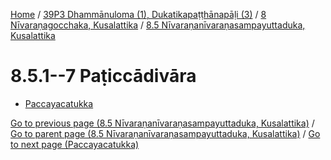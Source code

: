
[Home](/) / [39P3 Dhammānuloma (1), Dukatikapaṭṭhānapāḷi (3)](../...md) / [8 Nīvaraṇagocchaka, Kusalattika](...md) / [8.5 Nīvaraṇanīvaraṇasampayuttaduka, Kusalattika](../39P3/8/8.5.md)

# 8.5.1--7 Paṭiccādivāra

* [Paccayacatukka](8.5.1--7/Paccayacatukka.md)

[Go to previous page (8.5 Nīvaraṇanīvaraṇasampayuttaduka, Kusalattika)](../39P3/8/8.5.md) / [Go to parent page (8.5 Nīvaraṇanīvaraṇasampayuttaduka, Kusalattika)](../39P3/8/8.5.md) / [Go to next page (Paccayacatukka)](8.5.1--7/Paccayacatukka.md)


